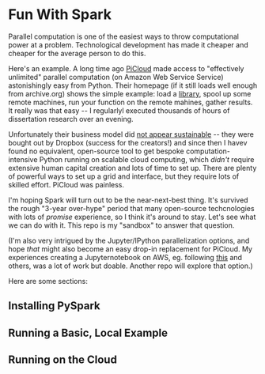# Fun With Spark

Parallel computation is one of the easiest ways to throw computational power at a problem. Technological development has made it cheaper and cheaper for the average person to do this. 

Here's an example. A long time ago [PiCloud](https://web.archive.org/web/20130805174353/http://www.picloud.com/) made access to "effectively unlimited" parallel computation (on Amazon Web Service Service) astonishingly easy from Python. Their homepage (if it still loads well enough from archive.org) shows the simple example: load a [library](https://pypi.python.org/pypi/cloud), spool up some remote machines, run your function on the remote mahines, gather results. It really was that easy -- I regularlyl executed thousands of hours of dissertation research over an evening. 

Unfortunately their business model did [not appear sustainable](https://www.crunchbase.com/organization/picloud/timeline#/timeline/index) -- they were bought out by Dropbox (success for the creators!) and since then I havev found no equivalent, open-source tool to get bespoke computation-intensive Python running on scalable cloud computing, which *didn't* require extensive human capital creation and lots of time to set up. There are plenty of powerful ways to set up a grid and interface, but they require lots of skilled effort. PiCloud was painless. 

I'm hoping Spark will turn out to be the near-next-best thing. It's survived the rough "3-year over-hype" period that many open-source techcnologies with lots of *promise* experience, so I think it's around to stay. Let's see what we can do with it. This repo is my "sandbox" to answer that question. 

(I'm also very intrigued by the Jupyter/IPython parallelization options, and hope *that* might also become an easy drop-in replacement for PiCloud. My experiences creating a Jupyternotebook on AWS, eg. following [this](http://ipyparallel.readthedocs.io/en/latest/) and others, was a lot of work but doable. Another repo will explore that option.)

Here are some sections:

## Installing PySpark

## Running a Basic, Local Example

## Running on the Cloud

